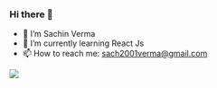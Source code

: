 ### Hi there 👋
- 🔭 I’m Sachin Verma
- 🌱 I’m currently learning React Js
- 📫 How to reach me: sach2001verma@gmail.com

 <img src="https://github-readme-stats.vercel.app/api?username=sachincpu&&show_icons=true&title_color=ffffff&icon_color=bb2acf&text_color=daf7dc&bg_color=151515">
